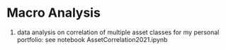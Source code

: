 # Macro Analysis
1. data analysis on correlation of multiple asset classes for my personal portfolio:
see notebook AssetCorrelation2021.ipynb
